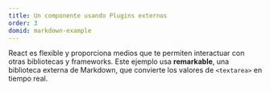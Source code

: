 ```yaml
---
title: Un componente usando Plugins externos
order: 3
domid: markdown-example
---
```


React es flexible y proporciona medios que te permiten interactuar con otras bibliotecas y frameworks. Este ejemplo usa **remarkable**, una biblioteca externa de Markdown, que convierte los valores de `<textarea>` en tiempo real.
